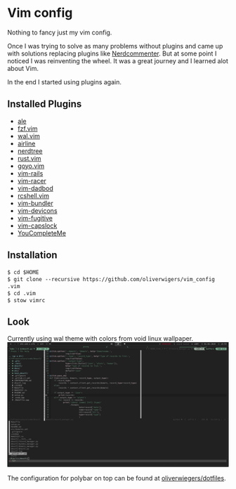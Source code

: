# Vim config

Nothing to fancy just my vim config.

Once I was trying to solve as many problems without plugins and came up with 
solutions replacing plugins like
[Nerdcommenter](https://github.com/scrooloose/nerdcommenter). But at some point
I noticed I was reinventing the wheel. It was a great journey and I learned alot
about Vim. 

In the end I started using plugins again.

## Installed Plugins

- [ale](https://github.com/w0rp/ale.git)
- [fzf.vim](https://github.com/junegunn/fzf.vim)
- [wal.vim](https://github.com/dylanaraps/wal.vim)
- [airline](https://github.com/vim-airline/vim-airline)
- [nerdtree](https://github.com/scrooloose/nerdtree.git)
- [rust.vim](https://github.com/rust-lang/rust.vim)
- [goyo.vim](https://github.com/junegunn/goyo.vim)
- [vim-rails](https://github.com/tpope/vim-rails)
- [vim-racer](https://github.com/racer-rust/vim-racer)
- [vim-dadbod](https://github.com/tpope/vim-dadbod)
- [rcshell.vim](https://github.com/vim-scripts/rcshell.vim)
- [vim-bundler](https://github.com/tpope/vim-bundler)
- [vim-devicons](https://github.com/ryanoasis/vim-devicons.git)
- [vim-fugitive](https://github.com/tpope/vim-fugitive.git)
- [vim-capslock](https://github.com/tpope/vim-capslock)
- [YouCompleteMe](https://github.com/ycm-core/YouCompleteMe)
## Installation

```
$ cd $HOME
$ git clone --recursive https://github.com/oliverwigers/vim_config .vim
$ cd .vim
$ stow vimrc
```

## Look

Currently using wal theme with colors from void linux wallpaper.
![Vim](screenshot.png "Vim screenshot")

The configuration for polybar on top can be found at
[oliverwiegers/dotfiles](https://github.com/oliverwiegers/dotfiles).
